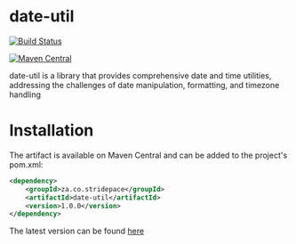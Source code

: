 date-util
==============

[![Build Status](https://github.com/perceivechuchu/date-util/actions/workflows/maven.yml/badge.svg)](https://github.com/perceivechuchu/date-util/actions/workflows/maven.yml)

[![Maven Central](https://maven-badges.herokuapp.com/maven-central/za.co.stridepace/date-util/badge.svg)](https://maven-badges.herokuapp.com/maven-central/com.smattme/date-util/badge.svg)

date-util is a library that provides comprehensive date and time utilities, addressing the challenges of date manipulation, formatting, and timezone handling

Installation
============
The artifact is available on Maven Central and can be added to the project's pom.xml:

```xml
<dependency>
    <groupId>za.co.stridepace</groupId>
    <artifactId>date-util</artifactId>
    <version>1.0.0</version>
</dependency>
```

The latest version can be found [here]()